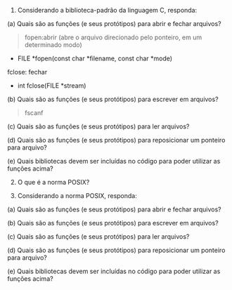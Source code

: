 1. Considerando a biblioteca-padrão da linguagem C, responda:

(a) Quais são as funções (e seus protótipos) para abrir e fechar arquivos?
> fopen:abrir (abre o arquivo direcionado pelo ponteiro, em um determinado modo)
- FILE *fopen(const char *filename, const char *mode)
 
 fclose: fechar
 - int fclose(FILE *stream)

(b) Quais são as funções (e seus protótipos) para escrever em arquivos?
>fscanf

(c) Quais são as funções (e seus protótipos) para ler arquivos?

(d) Quais são as funções (e seus protótipos) para reposicionar um ponteiro para arquivo?

(e) Quais bibliotecas devem ser incluídas no código para poder utilizar as funções acima?

2. O que é a norma POSIX?

3. Considerando a norma POSIX, responda:

(a) Quais são as funções (e seus protótipos) para abrir e fechar arquivos?

(b) Quais são as funções (e seus protótipos) para escrever em arquivos?

(c) Quais são as funções (e seus protótipos) para ler arquivos?

(d) Quais são as funções (e seus protótipos) para reposicionar um ponteiro para arquivo?

(e) Quais bibliotecas devem ser incluídas no código para poder utilizar as funções acima?
